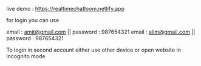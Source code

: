 live demo : https://realtimechatloom.netlify.app

for login you can use 


email  :  amit@gmail.com  || password :  987654321
email  :  alim@gmail.com  || password :  987654321

To login in second account either use other device or open website in incognito mode
